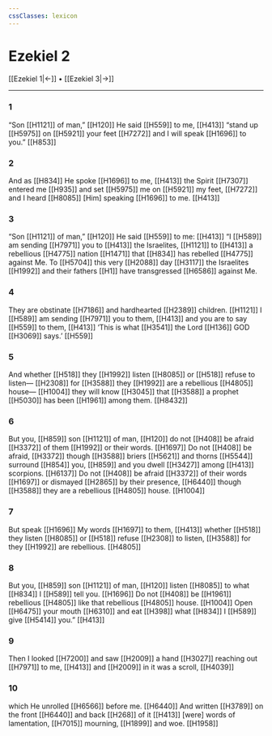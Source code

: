 ```yaml
---
cssClasses: lexicon
---
```


# Ezekiel 2

[[Ezekiel 1|←]] • [[Ezekiel 3|→]]

---

### 1
“Son [[H1121]] of man,” [[H120]] He said [[H559]] to me, [[H413]] “stand up [[H5975]] on [[H5921]] your feet [[H7272]] and I will speak [[H1696]] to you.” [[H853]]

### 2
And as [[H834]] He spoke [[H1696]] to me, [[H413]] the Spirit [[H7307]] entered me [[H935]] and set [[H5975]] me on [[H5921]] my feet, [[H7272]] and I heard [[H8085]] [Him] speaking [[H1696]] to me. [[H413]]

### 3
“Son [[H1121]] of man,” [[H120]] He said [[H559]] to me: [[H413]] “I [[H589]] am sending [[H7971]] you to [[H413]] the Israelites, [[H1121]] to [[H413]] a rebellious [[H4775]] nation [[H1471]] that [[H834]] has rebelled [[H4775]] against Me.  To [[H5704]] this very [[H2088]] day [[H3117]] the Israelites [[H1992]] and their fathers [[H1]] have transgressed [[H6586]] against Me. 

### 4
They are obstinate [[H7186]] and hardhearted [[H2389]] children. [[H1121]] I [[H589]] am sending [[H7971]] you to them, [[H413]] and you are to say [[H559]] to them, [[H413]] ‘This is what [[H3541]] the Lord [[H136]] GOD [[H3069]] says.’ [[H559]]

### 5
And whether [[H518]] they [[H1992]] listen [[H8085]] or [[H518]] refuse to listen— [[H2308]] for [[H3588]] they [[H1992]] are a rebellious [[H4805]] house— [[H1004]] they will know [[H3045]] that [[H3588]] a prophet [[H5030]] has been [[H1961]] among them. [[H8432]]

### 6
But you, [[H859]] son [[H1121]] of man, [[H120]] do not [[H408]] be afraid [[H3372]] of them [[H1992]] or their words. [[H1697]] Do not [[H408]] be afraid, [[H3372]] though [[H3588]] briers [[H5621]] and thorns [[H5544]] surround [[H854]] you, [[H859]] and you dwell [[H3427]] among [[H413]] scorpions. [[H6137]] Do not [[H408]] be afraid [[H3372]] of their words [[H1697]] or dismayed [[H2865]] by their presence, [[H6440]] though [[H3588]] they are a rebellious [[H4805]] house. [[H1004]]

### 7
But speak [[H1696]] My words [[H1697]] to them, [[H413]] whether [[H518]] they listen [[H8085]] or [[H518]] refuse [[H2308]] to listen, [[H3588]] for they [[H1992]] are rebellious. [[H4805]]

### 8
But you, [[H859]] son [[H1121]] of man, [[H120]] listen [[H8085]] to what [[H834]] I [[H589]] tell you. [[H1696]] Do not [[H408]] be [[H1961]] rebellious [[H4805]] like that rebellious [[H4805]] house. [[H1004]] Open [[H6475]] your mouth [[H6310]] and eat [[H398]] what [[H834]] I [[H589]] give [[H5414]] you.” [[H413]]

### 9
Then I looked [[H7200]] and saw [[H2009]] a hand [[H3027]] reaching out [[H7971]] to me, [[H413]] and [[H2009]] in it  was a scroll, [[H4039]]

### 10
which He unrolled [[H6566]] before me. [[H6440]] And written [[H3789]] on the front [[H6440]] and back [[H268]] of it [[H413]] [were] words of lamentation, [[H7015]] mourning, [[H1899]] and woe. [[H1958]]

